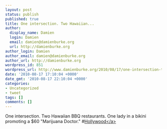 ```yaml
---
layout: post
status: publish
published: true
title: One intersection. Two Hawaiian...
author:
  display_name: Damien
  login: Damien
  email: damien@damienburke.org
  url: http://damienburke.org
author_login: Damien
author_email: damien@damienburke.org
author_url: http://damienburke.org
wordpress_id: 851
wordpress_url: http://www.damienburke.org/2010/08/17/one-intersection-two-hawaiian/
date: '2010-08-17 17:10:04 +0000'
date_gmt: '2010-08-17 22:10:04 +0000'
categories:
- Uncategorized
- tweet
tags: []
comments: []
---
```

<p>One intersection. Two Hawaiian BBQ restaurants. One lady in a bikini promoting a $60 "Marijuana Doctor." #<a href="http:&#47;&#47;search.twitter.com&#47;search?q=%23Hollywood" class="aktt_hashtag">Hollywood<&#47;a></p>
